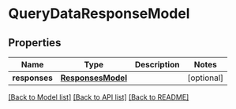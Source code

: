 # QueryDataResponseModel

## Properties
Name | Type | Description | Notes
------------ | ------------- | ------------- | -------------
**responses** | [**ResponsesModel**](ResponsesModel.md) |  | [optional] 

[[Back to Model list]](../README.md#documentation-for-models) [[Back to API list]](../README.md#documentation-for-api-endpoints) [[Back to README]](../README.md)


